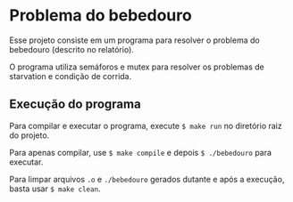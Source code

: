 # Problema do bebedouro
Esse projeto consiste em um programa para resolver o problema do bebedouro (descrito no relatório).

O programa utiliza semáforos e mutex para resolver os problemas de starvation e condição de corrida.

## Execução do programa
Para compilar e executar o programa, execute `$ make run` no diretório raiz do projeto.

Para apenas compilar, use `$ make compile` e depois `$ ./bebedouro` para executar.

Para limpar arquivos `.o` e `./bebedouro` gerados dutante e após a execução, basta usar `$ make clean`.
